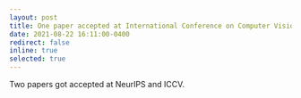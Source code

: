 ```yaml
---
layout: post
title: One paper accepted at International Conference on Computer Vision (ICCV).
date: 2021-08-22 16:11:00-0400
redirect: false
inline: true
selected: true
---
```


Two papers got accepted at NeurIPS and ICCV.